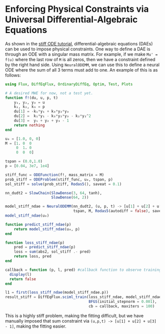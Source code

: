 # Enforcing Physical Constraints via Universal Differential-Algebraic Equations

As shown in the [stiff ODE tutorial](https://docs.juliadiffeq.org/latest/tutorials/advanced_ode_example/#Handling-Mass-Matrices-1),
differential-algebraic equations (DAEs) can be used to impose physical
constraints. One way to define a DAE is through an ODE with a singular mass
matrix. For example, if we make `Mu' = f(u)` where the last row of `M` is all
zeros, then we have a constraint defined by the right hand side. Using
`NeuralODEMM`, we can use this to define a neural ODE where the sum of all 3
terms must add to one. An example of this is as follows:

```julia
using Flux, DiffEqFlux, OrdinaryDiffEq, Optim, Test, Plots

# A desired MWE for now, not a test yet.
function f!(du, u, p, t)
    y₁, y₂, y₃ = u
    k₁, k₂, k₃ = p
    du[1] = -k₁*y₁ + k₃*y₂*y₃
    du[2] =  k₁*y₁ - k₃*y₂*y₃ - k₂*y₂^2
    du[3] =  y₁ + y₂ + y₃ - 1
    return nothing
end

u₀ = [1.0, 0, 0]
M = [1. 0  0
     0  1. 0
     0  0  0]

tspan = (0.0,1.0)
p = [0.04, 3e7, 1e4]

stiff_func = ODEFunction(f!, mass_matrix = M)
prob_stiff = ODEProblem(stiff_func, u₀, tspan, p)
sol_stiff = solve(prob_stiff, Rodas5(), saveat = 0.1)

nn_dudt2 = SlowChain(SlowDense(3, 64, tanh),
                     SlowDense(64, 2))

model_stiff_ndae = NeuralODEMM(nn_dudt2, (u, p, t) -> [u[1] + u[2] + u[3] - 1],
                               tspan, M, Rodas5(autodiff = false), saveat = 0.1)
model_stiff_ndae(u₀)

function predict_stiff_ndae(p)
    return model_stiff_ndae(u₀, p)
end

function loss_stiff_ndae(p)
    pred = predict_stiff_ndae(p)
    loss = sum(abs2, sol_stiff .- pred)
    return loss, pred
end

callback = function (p, l, pred) #callback function to observe training
  display(l)
  return false
end

l1 = first(loss_stiff_ndae(model_stiff_ndae.p))
result_stiff = DiffEqFlux.sciml_train(loss_stiff_ndae, model_stiff_ndae.p,
                                      BFGS(initial_stepnorm = 0.001),
                                      cb = callback, maxiters = 100)
```

This is a highly stiff problem, making the fitting difficult, but we have
manually imposed that sum constraint via `(u,p,t) -> [u[1] + u[2] + u[3] - 1]`,
making the fitting easier.
